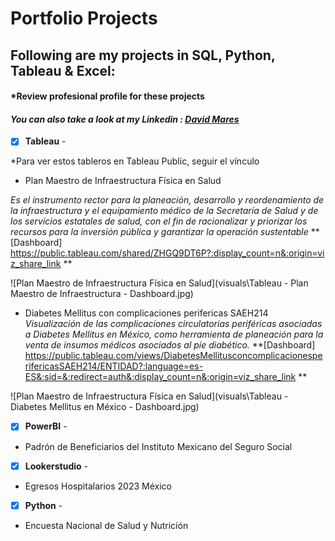 # Portfolio Projects
## Following are my projects in SQL, Python, Tableau & Excel: <br />
#### *Review profesional profile for these projects
#### *You can also take a look at my Linkedin : [David Mares](https://www.linkedin.com/in/davidmaressilva/)* <br />



- [x] **Tableau** - 

*Para ver estos tableros en Tableau Public, seguir el vínculo
- Plan Maestro de Infraestructura Física en Salud

*Es el instrumento rector para la planeación, desarrollo y reordenamiento de la infraestructura y el equipamiento médico de la Secretaría de Salud y de los servicios estatales de salud, con el fin de racionalizar y priorizar los recursos para la inversión pública y garantizar la operación sustentable* **[Dashboard]  https://public.tableau.com/shared/ZHGQ9DT6P?:display_count=n&:origin=viz_share_link ** <br>

![Plan Maestro de Infraestructura Física en Salud](visuals\Tableau - Plan Maestro de Infraestructura - Dashboard.jpg)

- Diabetes Mellitus con complicaciones perifericas SAEH214 
*Visualización de las complicaciones circulatorias periféricas asociadas a Diabetes Mellitus en México, como herramienta de planeación para la venta de insumos médicos asociados al píe diabético.*
**[Dashboard]  https://public.tableau.com/views/DiabetesMellitusconcomplicacionesperifericasSAEH214/ENTIDAD?:language=es-ES&:sid=&:redirect=auth&:display_count=n&:origin=viz_share_link ** <br>

![Plan Maestro de Infraestructura Física en Salud](visuals\Tableau - Diabetes Mellitus en México - Dashboard.jpg)

- [x] **PowerBI** - 
- Padrón de Beneficiarios del Instituto Mexicano del Seguro Social


- [x] **Lookerstudio** - 
- Egresos Hospitalarios 2023 México


- [x] **Python** - 
- Encuesta Nacional de Salud y Nutrición
